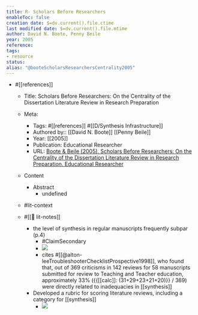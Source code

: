 ```yaml
---
title: R- Scholars Before Researchers
enableToc: false
creation date: $=dv.current().file.ctime
last modified date: $=dv.current().file.mtime
author: David N. Boote, Penny Beile
year: 2005
reference: 
tags:
- resource
status: 
alias: "@booteScholarsResearchersCentrality2005"
---
```


-   #[[references]]
    -   Title: Scholars Before Researchers: On the Centrality of the Dissertation Literature Review in Research Preparation
    -   Meta:
        -   Tags: #[[references]] #[[D/Synthesis Infrastructure]]
        -   Authored by:: [[David N. Boote]] [[Penny Beile]]
        -   Year: [[2005]]
        -   Publication: Educational Researcher
        -   URL: [Boote & Beile (2005). Scholars Before Researchers: On the Centrality of the Dissertation Literature Review in Research Preparation. Educational Researcher](http://journals.sagepub.com/doi/10.3102/0013189X034006003)
    -   Content
        -   Abstract
            -   undefined
    -   #lit-context
        
    -   #[[📝 lit-notes]]
        -   the level of synthesis in regular manuscripts frequently subpar (p.4)
            -   #ClaimSecondary
            -   ![](https://firebasestorage.googleapis.com/v0/b/firescript-577a2.appspot.com/o/imgs%2Fapp%2Fmegacoglab%2FNbJN82GKeI.png?alt=media&token=94bb3cf6-b064-4fe9-a64b-7b03468bd692)
            -   cites #[[@alton-leeTroubleshooterChecklistProspective1998]], who found that, out of 369 criticisms in 142 reviews for 58 manuscripts submitted for review to Teaching and Teacher education, approximately 33% ({{[[calc]]: (31+29+23+21+20)}} / 369) were directly related to inadequacies in [[synthesis]]
        -   Developed a rubric for scoring literature reviews, including a category for [[synthesis]]
            -   ![](https://firebasestorage.googleapis.com/v0/b/firescript-577a2.appspot.com/o/imgs%2Fapp%2Fmegacoglab%2FyPK1uMfJyb?alt=media&token=4a2ebef2-85f1-48e7-b5a2-8a5ad89d5c4d)
